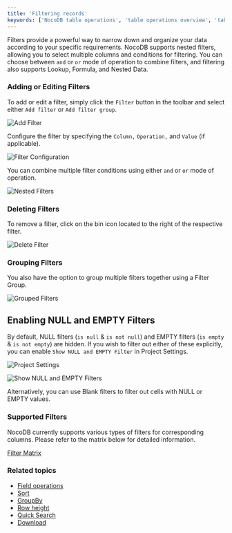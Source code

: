 ```yaml
---
title: 'Filtering records'
keywords: ['NocoDB table operations', 'table operations overview', 'table administration', 'table organization', 'hide column', 'show column', 'filter', 'sort', 'group by', 'row height', 'quick search', 'download', 'hide-field', 'show-field', 'field-operations', 'filter', 'sort', 'group-by', 'row-height', 'search', 'download']
---
```



Filters provide a powerful way to narrow down and organize your data according to your specific requirements. NocoDB supports nested filters, allowing you to select multiple columns and conditions for filtering. You can choose between `and` or `or` mode of operation to combine filters, and filtering also supports Lookup, Formula, and Nested Data.

### Adding or Editing Filters
To add or edit a filter, simply click the `Filter` button in the toolbar and select either `Add filter` or `Add filter group`.

![Add Filter](https://github.com/nocodb/nocodb/assets/86527202/f312d8e5-98f1-4e34-ad82-460bb5eacef3)

Configure the filter by specifying the `Column,` `Operation,` and `Value` (if applicable).

![Filter Configuration](https://github.com/nocodb/nocodb/assets/86527202/62ac5ea5-64c7-4ab4-93bc-c2897e1a9122)

You can combine multiple filter conditions using either `and` or `or` mode of operation.

![Nested Filters](https://github.com/nocodb/nocodb/assets/86527202/1e9af5bf-c19f-49ed-8fc4-a62093f6ee01)

### Deleting Filters
To remove a filter, click on the bin icon located to the right of the respective filter.

![Delete Filter](https://github.com/nocodb/nocodb/assets/86527202/c8f5abac-a550-4152-ab51-5f0765cd188b)

### Grouping Filters
You also have the option to group multiple filters together using a Filter Group.

![Grouped Filters](https://github.com/nocodb/nocodb/assets/86527202/582c29de-28cd-4414-b7db-4b1b1eea131e)

## Enabling NULL and EMPTY Filters
By default, NULL filters (`is null` & `is not null`) and EMPTY filters (`is empty` & `is not empty`) are hidden. If you wish to filter out either of these explicitly, you can enable `Show NULL and EMPTY Filter` in Project Settings.

![Project Settings](https://github.com/nocodb/nocodb/assets/86527202/49d40f16-f8bd-4925-a4d0-65efb2d8f73e)

![Show NULL and EMPTY Filters](https://github.com/nocodb/nocodb/assets/86527202/a383f5e8-f2b9-461b-b725-9b172ac9975b)

Alternatively, you can use Blank filters to filter out cells with NULL or EMPTY values.

### Supported Filters
NocoDB currently supports various types of filters for corresponding columns. Please refer to the matrix below for detailed information.

[Filter Matrix](https://docs.google.com/spreadsheets/d/e/2PACX-1vTpCNKtA-szaXUKJEO5uuSIRnzUOK793MKnyBz9m2rQcwn7HqK19jPHeER-IIRWH9X56J78wfxXZuuv/pubhtml?gid=427284630&amp;single=true&amp;widget=true&amp;headers=false)

### Related topics
- [Field operations](field-operations)
- [Sort](sort)
- [GroupBy](group-by)
- [Row height](row-height)
- [Quick Search](search)
- [Download](download)